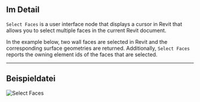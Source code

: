 ## Im Detail
`Select Faces` is a user interface node that displays a cursor in Revit that allows you to select multiple faces in the current Revit document.

In the example below, two wall faces are selected in Revit and the corresponding surface geometries are returned. Additionally, `Select Faces` reports the owning element ids of the faces that are selected.
___
## Beispieldatei

![Select Faces](./Dynamo.Nodes.SelectFaces_img.jpg)
